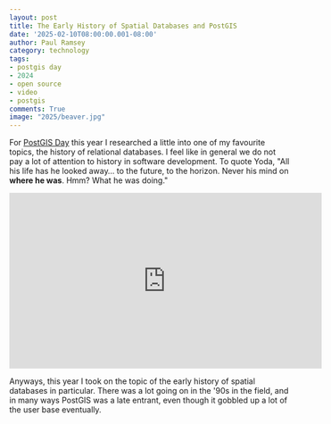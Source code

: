 ```yaml
---
layout: post
title: The Early History of Spatial Databases and PostGIS
date: '2025-02-10T08:00:00.001-08:00'
author: Paul Ramsey
category: technology
tags:
- postgis day
- 2024
- open source
- video
- postgis
comments: True
image: "2025/beaver.jpg"
---
```


For [PostGIS Day](https://www.crunchydata.com/community/events/postgis-day-2024) this year I researched a little into one of my favourite topics, the history of relational databases. I feel like in general we do not pay a lot of attention to history in software development. To quote Yoda, "All his life has he looked away… to the future, to the horizon. Never his mind on **where he was**. Hmm? What he was doing." 

<iframe width="560" height="315" src="https://www.youtube.com/watch?v=aHB9labpBmk" title="YouTube video player" frameborder="0" allow="accelerometer; autoplay; clipboard-write; encrypted-media; gyroscope; picture-in-picture; web-share" allowfullscreen></iframe>

Anyways, this year I took on the topic of the early history of spatial databases in particular. There was a lot going on in the '90s in the field, and in many ways PostGIS was a late entrant, even though it gobbled up a lot of the user base eventually.




